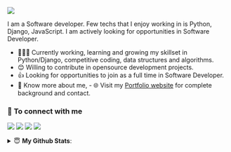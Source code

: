 [<img src="https://awesome-svg.vercel.app/card/card_2?name=MD.GHULAM%20AZAD%20ANSARI&summary=Software%20Developer&style=nameColor:rgba(17,133,228,1);summaryColor:rgba(255,21,93,1);backgroundColor:rgba(255,255,255,1);" />](https://mdghulamazadansari.github.io) 



I am a Software developer. Few techs that I enjoy working in is Python, Django, JavaScript. I am actively looking for opportunities in Software Developer.

- 👨🏽‍💻 Currently working, learning and growing my skillset in Python/Django, competitive coding, data structures and algorithms.
- 😊 Willing to contribute in opensource development projects.
- 👍 Looking for opportunities to join as a full time in Software Developer.
- 👨 Know more about me, - 🌐 Visit my [Portfolio website](http://ghulamazad.github.io/) for complete background and contact.



### 🤝 <b>To connect with me</b>

<p align = "center">

[<img src ="https://img.shields.io/badge/portfolio-%23.svg?&style=for-the-badge&logo=&logoColor=white%22">](http://ghulamazad.github.io/)
[<img src="https://img.shields.io/badge/linkedin-%230077B5.svg?&style=for-the-badge&logo=linkedin&logoColor=white" />](https://www.linkedin.com/in/ghulamazad)
[<img src="https://img.shields.io/badge/twitter-%231DA1F2.svg?&style=for-the-badge&logo=twitter&logoColor=white" />](https://twitter.com/MdGhulamAzad)
[<img src = "https://img.shields.io/badge/instagram-%23E4405F.svg?&style=for-the-badge&logo=instagram&logoColor=white">](https://www.instagram.com/md.ghulamazadansari/)

</p>

<details>
 <summary> 😇 <b>My Github Stats</b>: </summary>

<br>

<p align = "center">
  <img src = "https://github-readme-stats.vercel.app/api?username=GhulamAzad&show_icons=true&theme=tokyonight&line_height=27">
  <img src = "https://github-readme-stats.vercel.app/api/top-langs/?username=GhulamAzad&theme=tokyonight">
</p>
</details>
